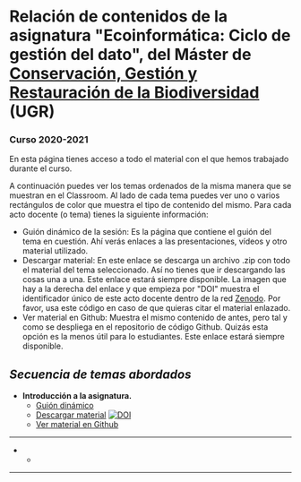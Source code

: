 # Relación de contenidos de la asignatura "Ecoinformática: Ciclo de gestión del dato", del Máster de [Conservación, Gestión y Restauración de la Biodiversidad](https://masteres.ugr.es/biodiversidad/) (UGR)

### Curso 2020-2021



En esta página tienes acceso a todo el material con el que hemos trabajado durante el curso. 

A continuación puedes ver los temas ordenados de la misma manera que se muestran en el Classroom. Al lado de cada tema puedes ver uno o varios rectángulos de color que muestra el tipo de contenido del mismo. Para cada acto docente (o tema) tienes la siguiente información:
+ Guión dinámico de la sesión: Es la página que contiene el guión del tema en cuestión. Ahí verás enlaces a las presentaciones, vídeos y otro material utilizado.  
+ Descargar material: En este enlace se descarga un archivo .zip con todo el material del tema seleccionado. Así no tienes que ir descargando las cosas una a una. Este enlace estará siempre disponible. La imagen que hay a la derecha del enlace y que empieza por "DOI" muestra el identificador único de este acto docente dentro de la red [Zenodo](https://zenodo.org/). Por favor, usa este código en caso de que quieras citar el material enlazado.
+ Ver material en Github: Muestra el mismo contenido de antes, pero tal y como se despliega en el repositorio de código Github. Quizás esta opción es la menos útil para lo estudiantes. Este enlace estará siempre disponible.




## *Secuencia de temas abordados* 

+ **Introducción a la asignatura.** 
  + [Guión dinámico](https://rawcdn.githack.com/aprendiendo-cosas/T_introduccion_ecoinformatica_ugr/2020-2021/introduccion_ecoinformatica.html)
  + [Descargar material](https://zenodo.org/record/5655506/files/aprendiendo-cosas/T_introduccion_ecoinformatica_ugr-2020-2021.zip?download=1) [![DOI](https://zenodo.org/badge/DOI/10.5281/zenodo.5655506.svg)](https://doi.org/10.5281/zenodo.5655506)
  + [Ver material en Github](https://github.com/aprendiendo-cosas/T_introduccion_ecoinformatica_ugr/tree/2020-2021) 
***
+ + 
***








